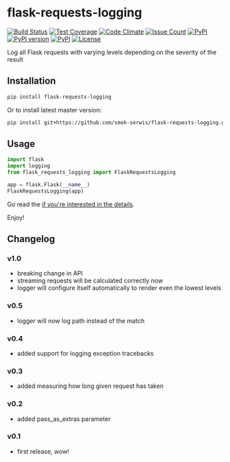 # flask-requests-logging
[![Build Status](https://travis-ci.com/smok-serwis/flask-requests-logging.svg)](https://travis-ci.com/smok-serwis/flask-requests-logging)
[![Test Coverage](https://api.codeclimate.com/v1/badges/dc7467fe51588e461e87/test_coverage)](https://codeclimate.com/github/smok-serwis/flask-requests-logging/test_coverage)
[![Code Climate](https://codeclimate.com/github/smok-serwis/flask-requests-logging/badges/gpa.svg)](https://codeclimate.com/github/smok-serwis/flask-requests-logging)
[![Issue Count](https://codeclimate.com/github/smok-serwis/flask-requests-logging/badges/issue_count.svg)](https://codeclimate.com/github/smok-serwis/flask-requests-logging)
[![PyPI](https://img.shields.io/pypi/pyversions/flask-requests-logging.svg)](https://pypi.python.org/pypi/flask-requests-logging)
[![PyPI version](https://badge.fury.io/py/flask-requests-logging.svg)](https://badge.fury.io/py/flask-requests-logging)
[![PyPI](https://img.shields.io/pypi/implementation/flask-requests-logging.svg)](https://pypi.python.org/pypi/flask-requests-logging)
[![License](https://img.shields.io/pypi/l/flask-requests-logging)](https://github.com/Dronehub/flask-requests-logging)

Log all Flask requests with varying levels depending on the severity of the result

## Installation

```bash
pip install flask-requests-logging
```

Or to install latest master version:

```bash
pip install git+https://github.com/smok-serwis/flask-requests-logging.git
```

## Usage

```python
import flask
import logging
from flask_requests_logging import FlaskRequestsLogging

app = flask.Flask(__name__)
FlaskRequestsLogging(app)
```

Go read the [if you're interested in the details](flask_requests_logging/__init__.py).

Enjoy!

## Changelog

### v1.0

* breaking change in API
* streaming requests will be calculated correctly now
* logger will configure itself automatically to render even the lowest levels

### v0.5

* logger will now log path instead of the match 

### v0.4

* added support for logging exception tracebacks

### v0.3

* added measuring how long given request has taken

### v0.2

* added pass_as_extras parameter

### v0.1

* first release, wow!
